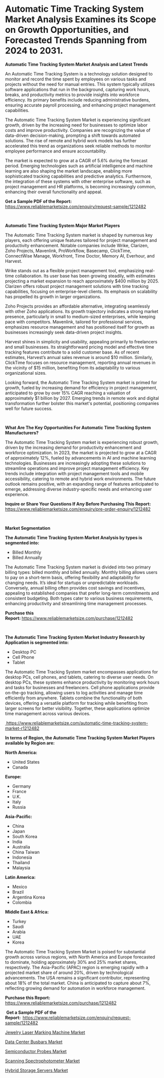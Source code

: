 <p><h1>Automatic Time Tracking System Market Analysis Examines its Scope on Growth Opportunities, and Forecasted Trends Spanning from 2024 to 2031.</h1></p><p><strong>Automatic Time Tracking System Market Analysis and Latest Trends</strong></p>
<p><p>An Automatic Time Tracking System is a technology solution designed to monitor and record the time spent by employees on various tasks and projects without the need for manual entries. This system typically utilizes software applications that run in the background, capturing work hours, breaks, and productivity metrics to provide insights into workforce efficiency. Its primary benefits include reducing administrative burdens, ensuring accurate payroll processing, and enhancing project management capabilities.</p><p>The Automatic Time Tracking System Market is experiencing significant growth, driven by the increasing need for businesses to optimize labor costs and improve productivity. Companies are recognizing the value of data-driven decision-making, prompting a shift towards automated solutions. The rise of remote and hybrid work models has further accelerated this trend as organizations seek reliable methods to monitor employee performance and ensure accountability.</p><p>The market is expected to grow at a CAGR of 5.6% during the forecast period. Emerging technologies such as artificial intelligence and machine learning are also shaping the market landscape, enabling more sophisticated tracking capabilities and predictive analytics. Furthermore, the integration of these systems with other enterprise software, such as project management and HR platforms, is becoming increasingly common, enhancing their overall functionality and appeal.</p></p>
<p><strong>Get a Sample PDF of the Report:&nbsp;</strong> <a href="https://www.reliablemarketsize.com/enquiry/request-sample/1212482?utm_campaign=1176&utm_medium=2&utm_source=Github&utm_content=ia&utm_term=06102024&utm_id=automatic-time-tracking-system">https://www.reliablemarketsize.com/enquiry/request-sample/1212482</a></p>
<p>&nbsp;</p>
<p><strong>Automatic Time Tracking System Major Market Players</strong></p>
<p><p>The Automatic Time Tracking System market is shaped by numerous key players, each offering unique features tailored for project management and productivity enhancement. Notable companies include Wrike, Clarizen, Zoho Projects, Mavenlink, ProWorkflow, Basecamp, ClickTime, ConnectWise Manage, Workfront, Time Doctor, Memory AI, Everhour, and Harvest.</p><p>Wrike stands out as a flexible project management tool, emphasizing real-time collaboration. Its user base has been growing steadily, with estimates projecting a market expansion to reach approximately $400 million by 2025. Clarizen offers robust project management solutions with time tracking capabilities, focusing on enterprise-level clients. Its emphasis on scalability has propelled its growth in larger organizations.</p><p>Zoho Projects provides an affordable alternative, integrating seamlessly with other Zoho applications. Its growth trajectory indicates a strong market presence, particularly in small to medium-sized enterprises, while keeping pace with competitors. Mavenlink, tailored for professional services, emphasizes resource management and has positioned itself for growth as businesses increasingly seek data-driven project insights.</p><p>Harvest shines in simplicity and usability, appealing primarily to freelancers and small businesses. Its straightforward pricing model and effective time tracking features contribute to a solid customer base. As of recent estimates, Harvest’s annual sales revenue is around $10 million. Similarly, ClickTime focuses on resource management, reporting annual revenues in the vicinity of $15 million, benefiting from its adaptability to various organizational sizes.</p><p>Looking forward, the Automatic Time Tracking System market is primed for growth, fueled by increasing demand for efficiency in project management, anticipated to grow by over 15% CAGR reaching a valuation of approximately $1 billion by 2027. Emerging trends in remote work and digital transformation further bolster this market's potential, positioning companies well for future success.</p></p>
<p>&nbsp;</p>
<p><strong>What Are The Key Opportunities For Automatic Time Tracking System Manufacturers?</strong></p>
<p><p>The Automatic Time Tracking System market is experiencing robust growth, driven by the increasing demand for productivity enhancement and workforce optimization. In 2023, the market is projected to grow at a CAGR of approximately 12%, fueled by advancements in AI and machine learning technologies. Businesses are increasingly adopting these solutions to streamline operations and improve project management efficiency. Key trends include integration with project management tools and mobile accessibility, catering to remote and hybrid work environments. The future outlook remains positive, with an expanding range of features anticipated to emerge, addressing diverse industry-specific needs and enhancing user experience.</p></p>
<p><strong>Inquire or Share Your Questions If Any Before Purchasing This Report:</strong> <a href="https://www.reliablemarketsize.com/enquiry/pre-order-enquiry/1212482?utm_campaign=1176&utm_medium=2&utm_source=Github&utm_content=ia&utm_term=06102024&utm_id=automatic-time-tracking-system">https://www.reliablemarketsize.com/enquiry/pre-order-enquiry/1212482</a></p>
<p>&nbsp;</p>
<p><strong>Market Segmentation</strong></p>
<p><strong>The Automatic Time Tracking System Market Analysis by types is segmented into:</strong></p>
<p><ul><li>Billed Monthly</li><li>Billed Annually</li></ul></p>
<p><p>The Automatic Time Tracking System market is divided into two primary billing types: billed monthly and billed annually. Monthly billing allows users to pay on a short-term basis, offering flexibility and adaptability for changing needs. It’s ideal for startups or unpredictable workloads. Conversely, annual billing often provides cost savings and incentives, appealing to established companies that prefer long-term commitments and consistent budgeting. Both types cater to various business requirements, enhancing productivity and streamlining time management processes.</p></p>
<p><strong>Purchase this Report:&nbsp;</strong><a href="https://www.reliablemarketsize.com/purchase/1212482?utm_campaign=1176&utm_medium=2&utm_source=Github&utm_content=ia&utm_term=06102024&utm_id=automatic-time-tracking-system">https://www.reliablemarketsize.com/purchase/1212482</a></p>
<p>&nbsp;</p>
<p><strong>The Automatic Time Tracking System Market Industry Research by Application is segmented into:</strong></p>
<p><ul><li>Desktop PC</li><li>Cell Phone</li><li>Tablet</li></ul></p>
<p><p>The Automatic Time Tracking System market encompasses applications for desktop PCs, cell phones, and tablets, catering to diverse user needs. On desktop PCs, these systems enhance productivity by monitoring work hours and tasks for businesses and freelancers. Cell phone applications provide on-the-go tracking, allowing users to log activities and manage time efficiently from anywhere. Tablets combine the functionality of both devices, offering a versatile platform for tracking while benefiting from larger screens for better visibility. Together, these applications optimize time management across various devices.</p></p>
<p><a href="https://www.reliablemarketsize.com/automatic-time-tracking-system-market-r1212482?utm_campaign=1176&utm_medium=2&utm_source=Github&utm_content=ia&utm_term=06102024&utm_id=automatic-time-tracking-system">&nbsp;https://www.reliablemarketsize.com/automatic-time-tracking-system-market-r1212482</a></p>
<p><strong>In terms of Region, the Automatic Time Tracking System Market Players available by Region are:</strong></p>
<p>
    <p> <strong> North America: </strong>
        <ul>
            <li>United States</li>
            <li>Canada</li>
        </ul>
        </p> 
    <p> <strong> Europe: </strong>
        <ul>
            <li>Germany</li>
            <li>France</li>
            <li>U.K.</li>
            <li>Italy</li>
            <li>Russia</li>
        </ul>
        </p> 
    <p> <strong> Asia-Pacific: </strong>
        <ul>
            <li>China</li>
            <li>Japan</li>
            <li>South Korea</li>
            <li>India</li>
            <li>Australia</li>
            <li>China Taiwan</li>
            <li>Indonesia</li>
            <li>Thailand</li>
            <li>Malaysia</li>
        </ul>
        </p> 
    <p> <strong> Latin America: </strong>
        <ul>
            <li>Mexico</li>
            <li>Brazil</li>
            <li>Argentina Korea</li>
            <li>Colombia</li>
        </ul>
        </p> 
    <p> <strong> Middle East & Africa: </strong>
        <ul>
            <li>Turkey</li>
            <li>Saudi</li>
            <li>Arabia</li>
            <li>UAE</li>
            <li>Korea</li>
        </ul>
    </p>
    </p>
<p><p>The Automatic Time Tracking System Market is poised for substantial growth across various regions, with North America and Europe forecasted to dominate, holding approximately 30% and 25% market shares, respectively. The Asia-Pacific (APAC) region is emerging rapidly with a projected market share of around 20%, driven by technological advancements. The USA remains a significant contributor, representing about 18% of the total market. China is anticipated to capture about 7%, reflecting growing demand for automation in workforce management.</p></p>
<p><strong>Purchase this Report: </strong><a href="https://www.reliablemarketsize.com/purchase/1212482?utm_campaign=1176&utm_medium=2&utm_source=Github&utm_content=ia&utm_term=06102024&utm_id=automatic-time-tracking-system">https://www.reliablemarketsize.com/purchase/1212482</a></p>
<p>&nbsp;<strong>Get a Sample PDF of the Report:&nbsp;&nbsp;</strong><a href="https://www.reliablemarketsize.com/enquiry/request-sample/1212482?utm_campaign=1176&utm_medium=2&utm_source=Github&utm_content=ia&utm_term=06102024&utm_id=automatic-time-tracking-system">https://www.reliablemarketsize.com/enquiry/request-sample/1212482</a></p>
<p><strong></strong></p>
<p><p><a href="https://www.linkedin.com/pulse/deep-dive-jewelry-laser-marking-machine-market-itstrends-segmentation-whdue?utm_campaign=1176&utm_medium=2&utm_source=Github&utm_content=ia&utm_term=06102024&utm_id=automatic-time-tracking-system">Jewelry Laser Marking Machine Market</a></p><p><a href="https://issuu.com/reportprime-2/docs/data-center-busbars-market-size-203_91d7b71a9c6dda?utm_campaign=1176&utm_medium=2&utm_source=Github&utm_content=ia&utm_term=06102024&utm_id=automatic-time-tracking-system">Data Center Busbars Market</a></p><p><a href="https://www.linkedin.com/pulse/comprehensive-semiconductor-probes-market-report-regional-zs7be?utm_campaign=1176&utm_medium=2&utm_source=Github&utm_content=ia&utm_term=06102024&utm_id=automatic-time-tracking-system">Semiconductor Probes Market</a></p><p><a href="https://www.linkedin.com/pulse/global-scanning-spectrophotometer-market-landscape-future-trends-k6dwe?utm_campaign=1176&utm_medium=2&utm_source=Github&utm_content=ia&utm_term=06102024&utm_id=automatic-time-tracking-system">Scanning Spectrophotometer Market</a></p><p><a href="https://issuu.com/reportprime-2/docs/hybrid-storage-servers-market-size-_d79e69e9fc3476?utm_campaign=1176&utm_medium=2&utm_source=Github&utm_content=ia&utm_term=06102024&utm_id=automatic-time-tracking-system">Hybrid Storage Servers Market</a></p></p>